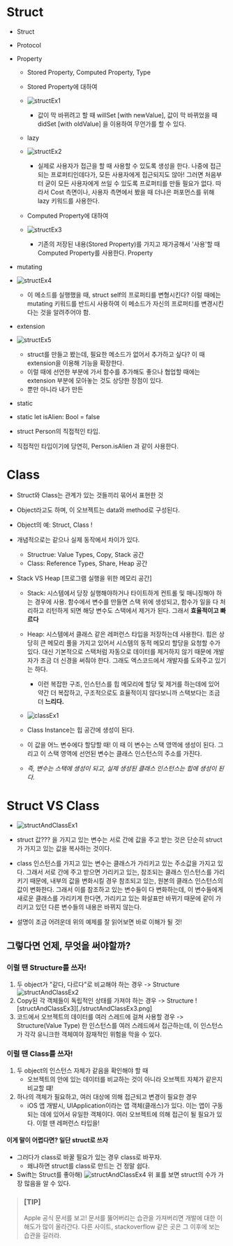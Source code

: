 # Struct
- Struct 
- Protocol 
- Property
    - Stored Property, Computed Property, Type 
    - Stored Property에 대하여
    - ![structEx1](./structEx1.png)
        - 값이 막 바뀌려고 할 때 willSet [with newValue], 
        값이 막 바뀌었을 때 didSet [with oldValue]
        을 이용하여 무언가를 할 수 있다.

    - lazy 
    - ![structEx2](./structEx2.png)
        - 실제로 사용자가 접근을 할 때 사용할 수 있도록 생성을 한다.
        나중에 접근되는 프로퍼티인데다가, 모든 사용자에게 접근되지도 않아!
        그러면 처음부터 굳이 모든 사용자에게 쓰일 수 있도록 프로퍼티를 만들 필요가 없다. 
        따라서 Cost 측면이나, 사용자 측면에서 봤을 때 더나은 퍼포먼스를 위해 lazy 키워드를 사용한다.

    - Computed Property에 대하여
    - ![structEx3](./structEx3.png)
        - 기존의 저장된 내용(Stored Property)를 가지고 재가공해서 '사용'할 때 Computed Property를 사용한다.
    Property
- mutating
- ![structEx4](./structEx4.png)
    - 이 메소드를 실행했을 때, struct self의 프로퍼티를 변형시킨다?
    이럴 때에는 mutating 키워드를 반드시 사용하여 
    이 메소드가 자신의 프로퍼티를 변경시킨다는 것을 알려주어야 함.

- extension
- ![structEx5](./structEx5.png)
    - struct를 만들고 봤는데, 필요한 메소드가 없어서 추가하고 싶다? 이 때 extension을 이용해 기능을 확장한다.
    - 이럴 때에 선언한 부분에 가서 함수를 추가해도 좋으나 협업할 때에는 extension 부분에 모아놓는 것도 상당한 장점이 있다.
    - 뿐만 아니라 내가 만든 

- static
- static let isAlien: Bool = false
- struct Person의 직접적인 타입. 
- 직접적인 타입이기에 당연히, Person.isAlien 과 같이 사용한다.


# Class
- Struct와 Class는 관계가 있는 것들끼리 묶어서 표현한 것
- Object라고도 하며, 이 오브젝트는 data와 method로 구성된다.
- Object의 예: Struct, Class !
- 개념적으로는 같으나 실제 동작에서 차이가 있다.
    - Structrue: Value Types, Copy, Stack 공간
    - Class: Reference Types, Share, Heap 공간

- Stack VS Heap [프로그램 실행을 위한 메모리 공간]
    - Stack: 시스템에서 당장 실행해야하거나 타이트하게 컨트롤 및 매니징해야 하는 경우에 사용.
    함수에서 변수를 만들면 스택 위에 생성되고, 함수가 일을 다 처리하고 리턴하게 되면 해당 변수도 스택에서 제거가 된다. 그래서 **효율적이고 빠르다**
     
    - Heap: 시스템에서 클래스 같은 레퍼런스 타입을 저장하는데 사용한다. 힙은 상당히 큰 메모리 풀을 가지고 있어서 시스템의 동적 메모리 할당을 요청할 수가 있다. 대신 기본적으로 스택처럼 자동으로 데이터를 제거하지 않기 때문에 개발자가 조금 더 신경을 써줘야 한다. 그래도 엑스코드에서 개발자를 도와주고 있기는 하다.
        - 이런 복잡한 구조, 인스턴스를 힙 메모리에 할당 및 제거를 하는데에 있어 약간 더 복잡하고, 구조적으로도 효율적이지 않다보니까 스택보다는 조금 더 **느리다.**
    - ![classEx1](./classEx1.png)
    - Class Instance는 힙 공간에 생성이 된다.
    - 이 값을 어느 변수에다 할당할 때! 이 때 이 변수는 스택 영역에 생성이 된다. 그리고 이 스택 영역에 선언된 변수는 클래스 인스턴스의 주소를 가진다.
    - _즉, 변수는 스택에 생성이 되고, 실제 생성된 클래스 인스턴스는 힙에 생성이 된다._

# Struct VS Class
- ![structAndClassEx1](./structAndClassEx1.png)
- struct 값??? 을 가지고 있는 변수는 서로 간에 값을 주고 받는 것은 단순히 struct가 가지고 있는 값을 복사하는 것이다.
- class 인스턴스를 가지고 있는 변수는 클래스가 가리키고 있는 주소값을 가지고 있다. 그래서 서로 간에 주고 받으면 가리키고 있는, 참조되는 클래스 인스턴스를 가리키기 때문에, 내부의 값을 변화시킬 경우 참조되고 있는, 원본의 클래스 인스턴스의 값이 변화한다. 그래서 이를 참조하고 있는 변수들이 다 변화하는데, 이 변수들에게 새로운 클래스를 가리키게 한다면, 가리키고 있는 화살표만 바뀌기 때문에 같이 가리키고 있던 다른 변수들의 내용은 바뀌지 않는다.

- 설명이 조금 어려운데 위의 예제를 잘 읽어보면 바로 이해가 될 것!

## 그렇다면 언제, 무엇을 써야할까?
### 이럴 땐 Structure를 쓰자!
1. 두 object가 "같다, 다르다"로 비교해야 하는 경우 -> Structure
![structAndClassEx2](./structAndClassEx2.png)
2. Copy된 각 객체들이 독립적인 상태를 가져야 하는 경우 -> Structure
![structAndClassEx3][./structAndClassEx3.png]
3. 코드에서 오브젝트의 데이터를 여러 스레드에 걸쳐 사용할 경우 -> Structure(Value Type)
한 인스턴스를 여러 스레드에서 접근하는데, 이 인스턴스가 각각 유니크한 객체여야 잠재적인 위험을 막을 수 있다.

### 이럴 땐 Class를 쓰자!
1. 두 object의 인스턴스 자체가 같음을 확인해야 할 때
    - 오브젝트의 안에 있는 데이터를 비교하는 것이 아니라 오브젝트 자체가 같은지 비교할 떄!
2. 하나의 객체가 필요하고, 여러 대상에 의해 접근되고 변경이 필요한 경우
    - iOS 앱 개발시, UIApplication이라는 앱 객체(클래스)가 있다. 이는 앱이 구동되는 데에 있어서 유일한 객체이다. 여러 오브젝트에 의해 접근이 될 필요가 있다. 이럴 땐 레퍼런스 타입을!


#### 이게 말이 어렵다면? 일단 struct로 쓰자
- 그러다가 class로 바꿀 필요가 있는 경우 class로 바꾸자.
    - 왜냐하면 struct를 class로 만드는 건 정말 쉽다.
- Swift는 Struct를 좋아해)
![structAndClassEx4](./structAndClassEx4.png)
위 표를 보면 struct의 수가 가장 많음을 알 수 있다.

> ### **[TIP]**
> Apple 공식 문서를 보고! 문서를 뚫어버리는 습관을 가져버리면 개발에 대한 이해도가 많이 올라간다. 다른 사이트, stackoverflow 같은 곳은 그 이후에 보는 습관을 길러라.